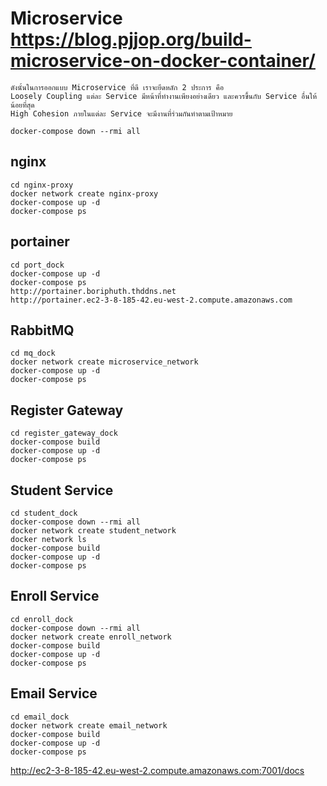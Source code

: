 # Microservice https://blog.pjjop.org/build-microservice-on-docker-container/
```
ดังนั้นในการออกแบบ Microservice ที่ดี เราจะยึดหลัก 2 ประการ คือ
Loosely Coupling แต่ละ Service มีหน้าที่ทำงานเพียงอย่างเดียว และควรขึ้นกับ Service อื่นให้น้อยที่สุด
High Cohesion ภายในแต่ละ Service จะมีงานที่ร่วมกันทำตามเป้าหมาย
```

```
docker-compose down --rmi all
```

## nginx
```
cd nginx-proxy
docker network create nginx-proxy
docker-compose up -d
docker-compose ps
```

## portainer
```
cd port_dock
docker-compose up -d
docker-compose ps
http://portainer.boriphuth.thddns.net
http://portainer.ec2-3-8-185-42.eu-west-2.compute.amazonaws.com
```

## RabbitMQ
```
cd mq_dock
docker network create microservice_network
docker-compose up -d
docker-compose ps
```

## Register Gateway
```
cd register_gateway_dock
docker-compose build
docker-compose up -d
docker-compose ps
```
## Student Service
```
cd student_dock
docker-compose down --rmi all
docker network create student_network
docker network ls
docker-compose build
docker-compose up -d
docker-compose ps
```

## Enroll Service
```
cd enroll_dock
docker-compose down --rmi all
docker network create enroll_network
docker-compose build
docker-compose up -d
docker-compose ps
```

## Email Service
```
cd email_dock
docker network create email_network
docker-compose build
docker-compose up -d
docker-compose ps

```

http://ec2-3-8-185-42.eu-west-2.compute.amazonaws.com:7001/docs